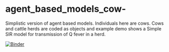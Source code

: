 # agent_based_models_cow-
Simplistic version of agent based models.   Individuals here are cows.  Cows and cattle herds are coded as objects and example demo shows a Simple SIR model for transmission of Q fever in a herd.


[![Binder](https://mybinder.org/badge_logo.svg)](https://mybinder.org/v2/gh/PanditPranav/agent_based_models_cows/master?filepath=Cow_agent_based_model.ipynb)
